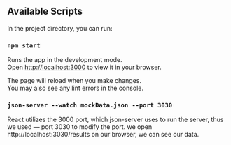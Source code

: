 ## Available Scripts

In the project directory, you can run:

### `npm start`

Runs the app in the development mode.\
Open [http://localhost:3000](http://localhost:3000) to view it in your browser.

The page will reload when you make changes.\
You may also see any lint errors in the console.

### `json-server --watch mockData.json --port 3030`

React utilizes the 3000 port, which json-server uses to run the server, thus we used — port 3030 to modify the port.
we open http://localhost:3030/results on our browser, we can see our data.
